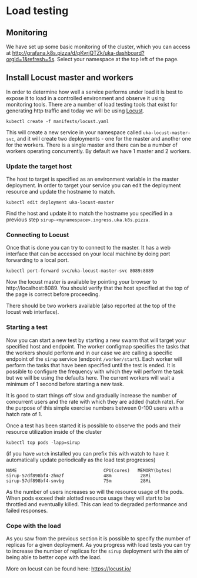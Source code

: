# Load testing

## Monitoring

We have set up some basic monitoring of the cluster, which you can access at http://grafana.k8s.pizza/d/pKvrjQTZk/uka-dashboard?orgId=1&refresh=5s. Select your namespace at the top left of the page.

## Install Locust master and workers

In order to determine how well a service performs under load it is best to expose it to load in a controlled environment and observe it using monitoring tools. There are a number of load testing tools that exist for generating http traffic and today we will be using [Locust](https://locust.io/).

```
kubectl create -f manifests/locust.yaml
```

This will create a new service in your namespace called `uka-locust-master-svc`, and it will create two deployments - one for the master and another one for the workers.
There is a single master and there can be a number of workers operating concurrently. By default we have 1 master and 2 workers.

### Update the target host
The host to target is specified as an environment variable in the master deployment. In order to target your service you can edit the deployment resource and update the hostname to match.

```
kubectl edit deployment uka-locust-master
```
Find the host and update it to match the hostname you specified in a previous step `sirup-<mynamespace>.ingress.uka.k8s.pizza`.

### Connecting to Locust
Once that is done you can try to connect to the master. It has a web interface that can be accessed on your local machine by doing port forwarding to a local port.

```
kubectl port-forward svc/uka-locust-master-svc 8089:8089
```

Now the locust master is available by pointing your browser to http://localhost:8089.
You should verify that the host specified at the top of the page is correct before proceeding.

There should be two workers available (also reported at the top of the locust web interface).

### Starting a test

Now you can start a new test by starting a new swarm that will target your specified host and endpoint. The worker configmap specifies the tasks that the workers should perform and in our case we are calling a specific endpoint of the `sirup` service (endpoint `/worker/start`). Each worker will perform the tasks that have been specified until the test is ended. It is possible to configure the frequency with which they will perform the task but we will be using the defaults here. The current workers will wait a minimum of 1 second before starting a new task.

It is good to start things off slow and gradually increase the number of concurrent users and the rate with which they are added (hatch rate). For the purpose of this simple exercise numbers between 0-100 users with a hatch rate of 1.

Once a test has been started it is possible to observe the pods and their resource utilization inside of the cluster

```
kubectl top pods -lapp=sirup
```
(if you have `watch` installed you can prefix this with watch to have it automatically update periodically as the load test progresses)

```
NAME                                 CPU(cores)   MEMORY(bytes)
sirup-57df898bf4-2hmzf               48m           28Mi
sirup-57df898bf4-snvbg               75m           28Mi
```

As the number of users increases so will the resource usage of the pods. When pods exceed their alotted resource usage they
will start to be throttled and eventually killed. This can lead to degraded performance and failed responses.

### Cope with the load

As you saw from the previous section it is possible to specify the number of replicas for a given deployment. As you progress with load tests you can try to increase the number of replicas for the `sirup` deployment with the aim of being able to better cope with the load.

More on locust can be found here: https://locust.io/
